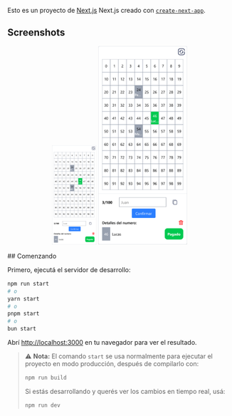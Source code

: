 Esto es un proyecto de [Next.js](https://nextjs.org) Next.js creado con [`create-next-app`](https://nextjs.org/docs/app/api-reference/cli/create-next-app).

## Screenshots

<p align="center">
  <img src="images/phone.png" alt="phone" width="100"/>
  <img src="images/phone.png" alt="pc" width="200"/>
</p>
## Comenzando

Primero, ejecutá el servidor de desarrollo:

```bash
npm run start
# o
yarn start
# o
pnpm start
# o
bun start
```

Abrí [http://localhost:3000](http://localhost:3000) en tu navegador para ver el resultado.

> ⚠️ **Nota:** El comando `start` se usa normalmente para ejecutar el proyecto en modo producción, después de compilarlo con:
>
> ```bash
> npm run build
> ```
>
> Si estás desarrollando y querés ver los cambios en tiempo real, usá:
>
> ```bash
> npm run dev
> ```

